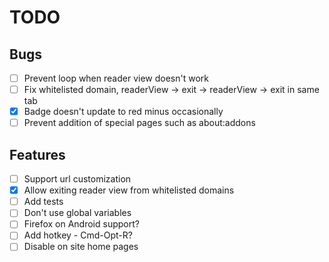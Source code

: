 # TODO

## Bugs
- [ ] Prevent loop when reader view doesn't work
- [ ] Fix whitelisted domain, readerView -> exit -> readerView -> exit in same tab
- [x] Badge doesn't update to red minus occasionally
- [ ] Prevent addition of special pages such as about:addons
 
## Features
- [ ] Support url customization
- [x] Allow exiting reader view from whitelisted domains
- [ ] Add tests
- [ ] Don't use global variables
- [ ] Firefox on Android support?
- [ ] Add hotkey - Cmd-Opt-R?
- [ ] Disable on site home pages
